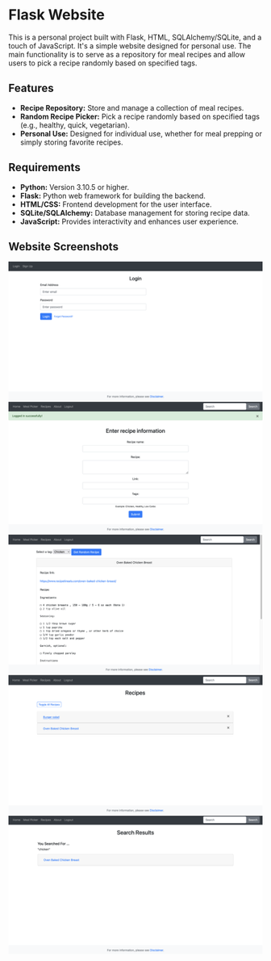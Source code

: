 # Flask Website

This is a personal project built with Flask, HTML, SQLAlchemy/SQLite, and a touch of JavaScript. It's a simple website designed for personal use. The main functionality is to serve as a repository for meal recipes and allow users to pick a recipe randomly based on specified tags.

## Features

- **Recipe Repository:** Store and manage a collection of meal recipes.
- **Random Recipe Picker:** Pick a recipe randomly based on specified tags (e.g., healthy, quick, vegetarian).
- **Personal Use:** Designed for individual use, whether for meal prepping or simply storing favorite recipes.

## Requirements

- **Python:** Version 3.10.5 or higher.
- **Flask:** Python web framework for building the backend.
- **HTML/CSS:** Frontend development for the user interface.
- **SQLite/SQLAlchemy:** Database management for storing recipe data.
- **JavaScript:** Provides interactivity and enhances user experience.

## Website Screenshots

![login_page](/website_screenshots/login_page.png)
![homepage](/website_screenshots/homepage.png)
![get_random_recipe_page](/website_screenshots/get_random_recipe_page.png)
![recipies_page](/website_screenshots/recipes_page.png)
![search_page](/website_screenshots/search_page.png)
